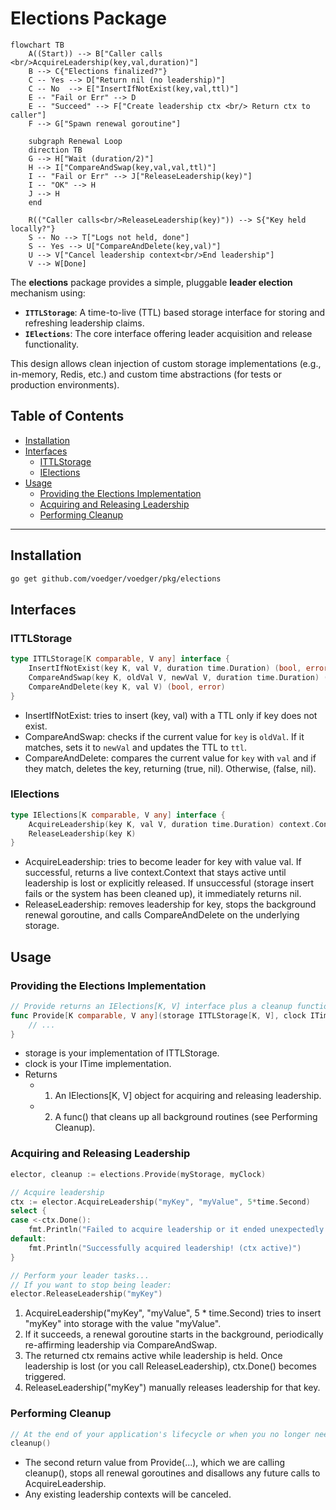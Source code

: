 # Elections Package

```mermaid
flowchart TB
    A((Start)) --> B["Caller calls <br/>AcquireLeadership(key,val,duration)"]
    B --> C{"Elections finalized?"}
    C -- Yes --> D["Return nil (no leadership)"]
    C -- No  --> E["InsertIfNotExist(key,val,ttl)"]
    E -- "Fail or Err" --> D
    E -- "Succeed" --> F["Create leadership ctx <br/> Return ctx to caller"]
    F --> G["Spawn renewal goroutine"]

    subgraph Renewal Loop
    direction TB
    G --> H["Wait (duration/2)"]
    H --> I["CompareAndSwap(key,val,val,ttl)"]
    I -- "Fail or Err" --> J["ReleaseLeadership(key)"]
    I -- "OK" --> H
    J --> H
    end

    R(("Caller calls<br/>ReleaseLeadership(key)")) --> S{"Key held locally?"}
    S -- No --> T["Logs not held, done"]
    S -- Yes --> U["CompareAndDelete(key,val)"]
    U --> V["Cancel leadership context<br/>End leadership"]
    V --> W[Done]
```

The **elections** package provides a simple, pluggable **leader election** mechanism using:

- **`ITTLStorage`**: A time-to-live (TTL) based storage interface for storing and refreshing leadership claims.
- **`IElections`**: The core interface offering leader acquisition and release functionality.

This design allows clean injection of custom storage implementations (e.g., in-memory, Redis, etc.) and custom time abstractions (for tests or production environments).

## Table of Contents

- [Installation](#installation)
- [Interfaces](#interfaces)
    - [ITTLStorage](#ittlstorage)
    - [IElections](#ielections)
- [Usage](#usage)
    - [Providing the Elections Implementation](#providing-the-elections-implementation)
    - [Acquiring and Releasing Leadership](#acquiring-and-releasing-leadership)
    - [Performing Cleanup](#performing-cleanup)

---

## Installation

```bash
go get github.com/voedger/voedger/pkg/elections
```

## Interfaces

### ITTLStorage

```go
type ITTLStorage[K comparable, V any] interface {
    InsertIfNotExist(key K, val V, duration time.Duration) (bool, error)
    CompareAndSwap(key K, oldVal V, newVal V, duration time.Duration) (bool, error)
    CompareAndDelete(key K, val V) (bool, error)
}
```

- InsertIfNotExist: tries to insert (key, val) with a TTL only if key does not exist.
- CompareAndSwap: checks if the current value for `key` is `oldVal`. If it matches, sets it to `newVal` and updates the TTL to `ttl`.
- CompareAndDelete: compares the current value for `key` with `val` and if they match, deletes the key, returning (true, nil). Otherwise, (false, nil).

### IElections

```go
type IElections[K comparable, V any] interface {
    AcquireLeadership(key K, val V, duration time.Duration) context.Context
    ReleaseLeadership(key K)
}
```

- AcquireLeadership: tries to become leader for key with value val. If successful, returns a live context.Context that stays active until leadership is lost or explicitly released. If unsuccessful (storage insert fails or the system has been cleaned up), it immediately returns nil.
- ReleaseLeadership: removes leadership for key, stops the background renewal goroutine, and calls CompareAndDelete on the underlying storage.

## Usage

### Providing the Elections Implementation

```go
// Provide returns an IElections[K, V] interface plus a cleanup function.
func Provide[K comparable, V any](storage ITTLStorage[K, V], clock ITime) (IElections[K, V], func()) {
    // ...
}
```

- storage is your implementation of ITTLStorage.
- clock is your ITime implementation.
- Returns
  - 1. An IElections[K, V] object for acquiring and releasing leadership.
  - 2. A func() that cleans up all background routines (see Performing Cleanup).

### Acquiring and Releasing Leadership

```go
elector, cleanup := elections.Provide(myStorage, myClock)

// Acquire leadership
ctx := elector.AcquireLeadership("myKey", "myValue", 5*time.Second)
select {
case <-ctx.Done():
    fmt.Println("Failed to acquire leadership or it ended unexpectedly.")
default:
    fmt.Println("Successfully acquired leadership! (ctx active)")
}

// Perform your leader tasks...
// If you want to stop being leader:
elector.ReleaseLeadership("myKey")
```

1.	AcquireLeadership("myKey", "myValue", 5 * time.Second) tries to insert "myKey" into storage with the value "myValue".
2. If it succeeds, a renewal goroutine starts in the background, periodically re-affirming leadership via CompareAndSwap.
3.	The returned ctx remains active while leadership is held. Once leadership is lost (or you call ReleaseLeadership), ctx.Done() becomes triggered.
4.	ReleaseLeadership("myKey") manually releases leadership for that key.

### Performing Cleanup

```go
// At the end of your application's lifecycle or when you no longer need elections:
cleanup()
```

- The second return value from Provide(...), which we are calling cleanup(), stops all renewal goroutines and disallows any future calls to AcquireLeadership.
- Any existing leadership contexts will be canceled.
